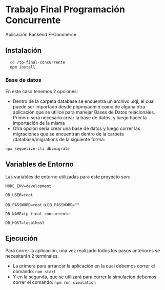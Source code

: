 
# Trabajo Final Programación Concurrente

Aplicación Backend E-Commerce


## Instalación

```bash
  cd /tp-final-concurrente
  npm install 
```
### Base de datos
En este caso tenemos 2 opciones:

- Dentro de la carpeta database se encuentra un archivo .sql, el cual puede ser importado desde phpmyadmin como de alguna otra aplicación que se utilice para manejar Bases de Datos relacionales. Primero será necesario crear la base de datos, y luego hacer la importación de la misma
- Otra opción sería crear una base de datos y luego correr las migraciones que se encuentran dentro de la carpeta /database/migrations de la siguiente forma:
```
npx sequelize-cli db:migrate
```
    
## Variables de Entorno

Las variables de entorno utilizadas para este proyecto son:

`NODE_ENV=development`

`DB_USER=root`

`DB_PASSWORD=root` o `DB_PASSWORD=""`

`DB_NAME=tp_final_concurrente`

`DB_HOST=localhost`


## Ejecución

Para correr la aplicación, una vez realizado todos los pasos anteriores se necesitarán 2 terminales.
- La primera para arrancar la aplicación en la cual debemos correr el comando: `npm start`
- Y en la segunda, que se utilizará para correr la simulacion debemos correr el comando: `npm run simulation`

